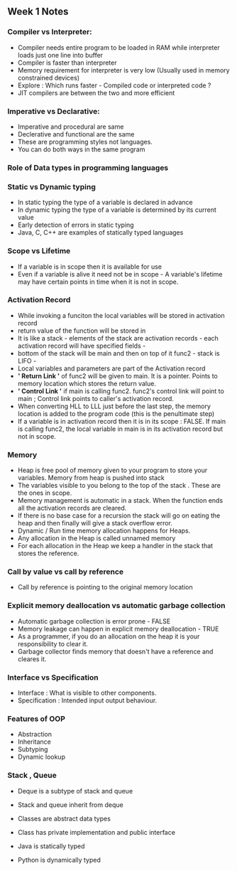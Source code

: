 ## Week 1 Notes 

### Compiler vs Interpreter:
- Compiler needs entire program to be loaded in RAM while interpreter loads just one line into buffer
- Compiler is faster than interpreter 
- Memory requirement for interpreter is very low (Usually used in memory constrained devices)
- Explore : Which runs faster - Compiled code or interpreted code ? 
- JIT compilers are between the two and more efficient

### Imperative vs Declarative:
- Imperative and procedural are same
- Declerative and functional are the same 
- These are programming styles not languages. 
- You can do both ways in the same program

### Role of Data types in programming languages


### Static vs Dynamic typing
- In static typing the type of a variable is declared in advance
- In dynamic typing the type of a variable is determined by its current value
- Early detection of errors in static typing
- Java, C, C++ are examples of statically typed languages

### Scope vs Lifetime
- If a variable is in scope then it is available for use
- Even if a variable is alive it need not be in scope - A variable's lifetime may have certain points in time when it is not in scope.

### Activation Record
- While invoking a funciton the local variables will be stored in activation record
- return value of the function will be stored in 
- It is like a stack - elements of the stack are activation records - each activation record will have specified fields - 
- bottom of the stack will be main and then on top of it func2 - stack is LIFO - 
- Local variables and parameters are part of the Activation record
- **' Return Link '** of func2 will be given to main. It is a pointer. Points to memory location which stores the return value.
- **' Control Link '** if main is calling func2. func2's control link will point to main ; Control link points to caller's activation record.
- When converting HLL to LLL just before the last step, the memory location is added to the program code (this is the penultimate step)
- If a variable is in activation record then it is in its scope : FALSE. If main is calling func2, the local variable in main is in its activation record but not in scope. 

### Memory
- Heap is free pool of memory given to your program to store your variables. Memory from heap is pushed into stack
- The variables visible to you belong to the top of the stack . These are the ones in scope.
- Memory management is automatic in a stack. When the function ends all the activation records are cleared.
- If there is no base case for a recursion the stack will go on eating the heap and then finally will give a stack overflow error.
- Dynamic / Run time memory allocation happens for Heaps. 
- Any allocation in the Heap is called unnamed memory
- For each allocation in the Heap we keep a handler in the stack that stores the reference.

### Call by value vs call by reference
- Call by reference is pointing to the original memory location

### Explicit memory deallocation vs automatic garbage collection
- Automatic garbage collection is error prone - FALSE
- Memory leakage can happen in explicit memory deallocation - TRUE
- As a programmer, if you do an allocation on the heap it is your responsibility to clear it.
- Garbage collector finds memory that doesn't have a reference and cleares it.

### Interface vs Specification
- Interface : What is visible to other components.
- Specification : Intended input output behaviour.

### Features of OOP
- Abstraction
- Inheritance
- Subtyping
- Dynamic lookup

### Stack , Queue
- Deque is a subtype of stack and queue 
- Stack and queue inherit from deque

- Classes are abstract data types 
- Class has private implementation and public interface

- Java is statically typed
- Python is dynamically typed
